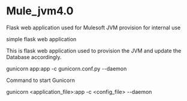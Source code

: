 # Mule_jvm4.0
Flask web application used for Mulesoft JVM provision for internal use

simple flask web application

This is flask web application used to provision the JVM and update the Database accordingly.

gunicorn app:app -c gunicorn.conf.py --daemon

Command to start Gunicorn

gunicorn <application_file>:app -c <config_file> --daemon
